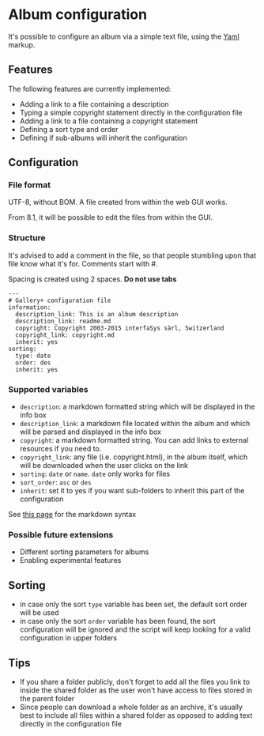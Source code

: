 # Album configuration
It's possible to configure an album via a simple text file, using the [Yaml](https://en.wikipedia.org/wiki/YAML) markup.

## Features

The following features are currently implemented:

* Adding a link to a file containing a description
* Typing a simple copyright statement directly in the configuration file
* Adding a link to a file containing a copyright statement
* Defining a sort type and order 
* Defining if sub-albums will inherit the configuration

## Configuration

### File format
UTF-8, without BOM. A file created from within the web GUI works.

From 8.1, it will be possible to edit the files from within the GUI.

### Structure
It's advised to add a comment in the file, so that people stumbling upon that file know what it's for.
Comments start with #.

Spacing is created using 2 spaces. **Do not use tabs**
```
---
# Gallery+ configuration file
information:
  description_link: This is an album description
  description_link: readme.md
  copyright: Copyright 2003-2015 interfaSys sàrl, Switzerland
  copyright_link: copyright.md
  inherit: yes
sorting:
  type: date
  order: des
  inherit: yes
```

### Supported variables

* `description`: a markdown formatted string which will be displayed in the info box
* `description_link`: a markdown file located within the album and which will be parsed and displayed in the info box
* `copyright`: a markdown formatted string. You can add links to external resources if you need to.
* `copyright_link`: any file (i.e. copyright.html), in the album itself, which will be downloaded when the user clicks on the link
* `sorting`: `date` or `name`. `date` only works for files
* `sort_order`: `asc` or `des`
* `inherit`: set it to yes if you want sub-folders to inherit this part of the configuration

See [this page](http://www.markitdown.net/markdown) for the markdown syntax

### Possible future extensions

* Different sorting parameters for albums
* Enabling experimental features

## Sorting
* in case only the sort `type` variable has been set, the default sort order will be used
* in case only the sort `order` variable has been found, the sort configuration will be ignored and the script will keep looking for a valid configuration in upper folders

## Tips
* If you share a folder publicly, don't forget to add all the files you link to inside the shared folder as the user won't have access to files stored in the parent folder
* Since people can download a whole folder as an archive, it's usually best to include all files within a shared folder as opposed to adding text directly in the configuration file
